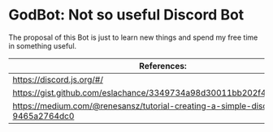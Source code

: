# GodBot: Not so useful Discord Bot

The proposal of this Bot is just to learn new things and spend my free time in something useful.

| References:                                                                       |                  |
|-----------------------------------------------------------------------------------|------------------|
| https://discord.js.org/#/                                                         | Discord.js       |
| https://gist.github.com/eslachance/3349734a98d30011bb202f47342601d3               | eslachance       |
| https://medium.com/@renesansz/tutorial-creating-a-simple-discord-bot-9465a2764dc0 | Renemari Padillo | 
